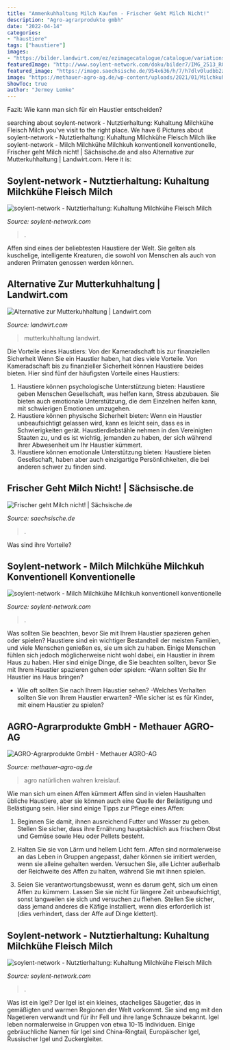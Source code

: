 ```yaml
---
title: "Ammenkuhhaltung Milch Kaufen - Frischer Geht Milch Nicht!"
description: "Agro-agrarprodukte gmbh"
date: "2022-04-14"
categories:
- "haustiere"
tags: ["haustiere"]
images:
- "https://bilder.landwirt.com/ez/ezimagecatalogue/catalogue/variations/big_24165.jpg"
featuredImage: "http://www.soylent-network.com/doku/bilder7/IMG_2513_RGB_300dpi.jpg"
featured_image: "https://image.saechsische.de/954x636/h/7/h7dlv0ludbb2zbe64hzl2eigqdneyf0m.jpg"
image: "https://methauer-agro-ag.de/wp-content/uploads/2021/01/Milchkuhhaltung-03.jpg"
ShowToc: true
author: "Jermey Lemke"
---
```



Fazit: Wie kann man sich für ein Haustier entscheiden?

	

		
searching about soylent-network - Nutztierhaltung: Kuhaltung Milchkühe Fleisch Milch you've visit to the right place. We have 6 Pictures about soylent-network - Nutztierhaltung: Kuhaltung Milchkühe Fleisch Milch like soylent-network - Milch Milchkühe Milchkuh konventionell konventionelle, Frischer geht Milch nicht! | Sächsische.de and also Alternative zur Mutterkuhhaltung | Landwirt.com. Here it is:
		
    
## Soylent-network - Nutztierhaltung: Kuhaltung Milchkühe Fleisch Milch

<img loading=lazy src="http://www.soylent-network.com/doku/previews2/IA20A_RGB_300dpi.jpg" onerror="this.onerror=null;this.src='https://tse3.mm.bing.net/th?id=OIP.5eIamS6mrzoWpwvDvKxrkQAAAA&amp;pid=15.1';" alt="soylent-network - Nutztierhaltung: Kuhaltung Milchkühe Fleisch Milch">

_Source: soylent-network.com_

>. 

	

Affen sind eines der beliebtesten Haustiere der Welt. Sie gelten als kuschelige, intelligente Kreaturen, die sowohl von Menschen als auch von anderen Primaten genossen werden können.

    
## Alternative Zur Mutterkuhhaltung | Landwirt.com

<img loading=lazy src="https://bilder.landwirt.com/ez/ezimagecatalogue/catalogue/variations/big_24165.jpg" onerror="this.onerror=null;this.src='https://tse1.mm.bing.net/th?id=OIP.97ZA7L2i7hce12qPIPUXMAHaEb&amp;pid=15.1';" alt="Alternative zur Mutterkuhhaltung | Landwirt.com">

_Source: landwirt.com_

>mutterkuhhaltung landwirt. 

	

Die Vorteile eines Haustiers: Von der Kameradschaft bis zur finanziellen Sicherheit
Wenn Sie ein Haustier haben, hat dies viele Vorteile. Von Kameradschaft bis zu finanzieller Sicherheit können Haustiere beides bieten. Hier sind fünf der häufigsten Vorteile eines Haustiers:
1. Haustiere können psychologische Unterstützung bieten: Haustiere geben Menschen Gesellschaft, was helfen kann, Stress abzubauen. Sie bieten auch emotionale Unterstützung, die dem Einzelnen helfen kann, mit schwierigen Emotionen umzugehen.
2. Haustiere können physische Sicherheit bieten: Wenn ein Haustier unbeaufsichtigt gelassen wird, kann es leicht sein, dass es in Schwierigkeiten gerät. Haustierdiebstähle nehmen in den Vereinigten Staaten zu, und es ist wichtig, jemanden zu haben, der sich während Ihrer Abwesenheit um Ihr Haustier kümmert.
3. Haustiere können emotionale Unterstützung bieten: Haustiere bieten Gesellschaft, haben aber auch einzigartige Persönlichkeiten, die bei anderen schwer zu finden sind.

    
## Frischer Geht Milch Nicht! | Sächsische.de

<img loading=lazy src="https://image.saechsische.de/954x636/h/7/h7dlv0ludbb2zbe64hzl2eigqdneyf0m.jpg" onerror="this.onerror=null;this.src='https://tse3.mm.bing.net/th?id=OIP.wMMbpFjZbsHyHxxZdp01LAHaE8&amp;pid=15.1';" alt="Frischer geht Milch nicht! | Sächsische.de">

_Source: saechsische.de_

>. 

	

Was sind ihre Vorteile?

    
## Soylent-network - Milch Milchkühe Milchkuh Konventionell Konventionelle

<img loading=lazy src="http://www.soylent-network.com/doku/bilder7/IMG_2513_RGB_300dpi.jpg" onerror="this.onerror=null;this.src='https://tse2.mm.bing.net/th?id=OIP.aKFesiBjJ_1HbOwqZkz9cwHaE8&amp;pid=15.1';" alt="soylent-network - Milch Milchkühe Milchkuh konventionell konventionelle">

_Source: soylent-network.com_

>. 

	

Was sollten Sie beachten, bevor Sie mit Ihrem Haustier spazieren gehen oder spielen?
Haustiere sind ein wichtiger Bestandteil der meisten Familien, und viele Menschen genießen es, sie um sich zu haben. Einige Menschen fühlen sich jedoch möglicherweise nicht wohl dabei, ein Haustier in ihrem Haus zu haben. Hier sind einige Dinge, die Sie beachten sollten, bevor Sie mit Ihrem Haustier spazieren gehen oder spielen:
-Wann sollten Sie Ihr Haustier ins Haus bringen?
- Wie oft sollten Sie nach Ihrem Haustier sehen?
-Welches Verhalten sollten Sie von Ihrem Haustier erwarten?
-Wie sicher ist es für Kinder, mit einem Haustier zu spielen?

    
## AGRO-Agrarprodukte GmbH - Methauer AGRO-AG

<img loading=lazy src="https://methauer-agro-ag.de/wp-content/uploads/2021/01/Milchkuhhaltung-03.jpg" onerror="this.onerror=null;this.src='https://tse2.mm.bing.net/th?id=OIP.bJHVEvS_5fK8fWIw0ig7fQHaDw&amp;pid=15.1';" alt="AGRO-Agrarprodukte GmbH - Methauer AGRO-AG">

_Source: methauer-agro-ag.de_

>agro natürlichen wahren kreislauf. 

	

Wie man sich um einen Affen kümmert
Affen sind in vielen Haushalten übliche Haustiere, aber sie können auch eine Quelle der Belästigung und Belästigung sein. Hier sind einige Tipps zur Pflege eines Affen:
1) Beginnen Sie damit, ihnen ausreichend Futter und Wasser zu geben. Stellen Sie sicher, dass ihre Ernährung hauptsächlich aus frischem Obst und Gemüse sowie Heu oder Pellets besteht.

2) Halten Sie sie von Lärm und hellem Licht fern. Affen sind normalerweise an das Leben in Gruppen angepasst, daher können sie irritiert werden, wenn sie alleine gehalten werden. Versuchen Sie, alle Lichter außerhalb der Reichweite des Affen zu halten, während Sie mit ihnen spielen.

3) Seien Sie verantwortungsbewusst, wenn es darum geht, sich um einen Affen zu kümmern. Lassen Sie sie nicht für längere Zeit unbeaufsichtigt, sonst langweilen sie sich und versuchen zu fliehen. Stellen Sie sicher, dass jemand anderes die Käfige installiert, wenn dies erforderlich ist (dies verhindert, dass der Affe auf Dinge klettert).

    
## Soylent-network - Nutztierhaltung: Kuhaltung Milchkühe Fleisch Milch

<img loading=lazy src="http://www.soylent-network.com/doku/previews2/HA16A_RGB_300dpi.jpg" onerror="this.onerror=null;this.src='https://tse2.mm.bing.net/th?id=OIP.VSijcXhUvVSkqKtieC6K9wAAAA&amp;pid=15.1';" alt="soylent-network - Nutztierhaltung: Kuhaltung Milchkühe Fleisch Milch">

_Source: soylent-network.com_

>. 

	

Was ist ein Igel?
Der Igel ist ein kleines, stacheliges Säugetier, das in gemäßigten und warmen Regionen der Welt vorkommt. Sie sind eng mit den Nagetieren verwandt und für ihr Fell und ihre lange Schnauze bekannt. Igel leben normalerweise in Gruppen von etwa 10-15 Individuen. Einige gebräuchliche Namen für Igel sind China-Ringtail, Europäischer Igel, Russischer Igel und Zuckergleiter.

